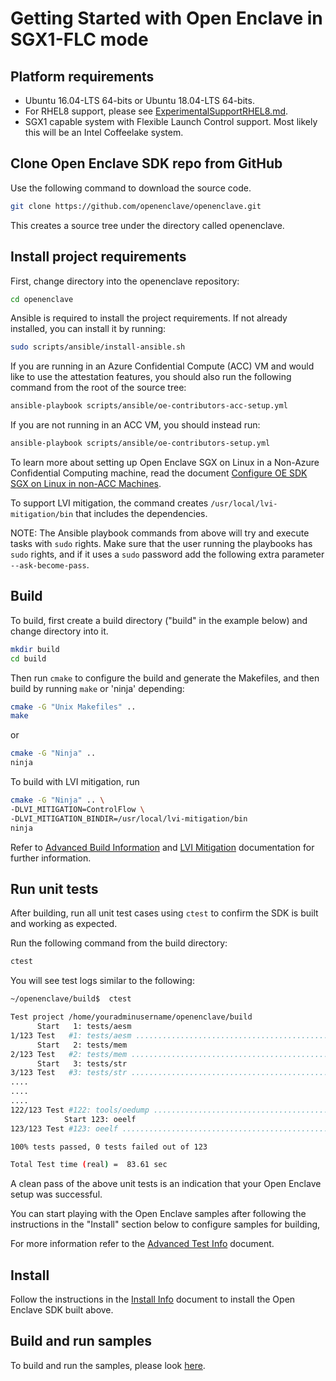 # Getting Started with Open Enclave in SGX1-FLC mode

## Platform requirements

- Ubuntu 16.04-LTS 64-bits or Ubuntu 18.04-LTS 64-bits.
- For RHEL8 support, please see [ExperimentalSupportRHEL8.md](ExperimentalSupportRHEL8.md).
- SGX1 capable system with Flexible Launch Control support. Most likely this will be an Intel Coffeelake system.

## Clone Open Enclave SDK repo from GitHub

Use the following command to download the source code.

```bash
git clone https://github.com/openenclave/openenclave.git
```

This creates a source tree under the directory called openenclave.

## Install project requirements

First, change directory into the openenclave repository:
```bash
cd openenclave
```

Ansible is required to install the project requirements. If not already installed, you can install it by running:
```bash
sudo scripts/ansible/install-ansible.sh
```

If you are running in an Azure Confidential Compute (ACC) VM and would like to use the attestation features, you should also run the following command from the root of the source tree:

```bash
ansible-playbook scripts/ansible/oe-contributors-acc-setup.yml
```

If you are not running in an ACC VM, you should instead run:

```bash
ansible-playbook scripts/ansible/oe-contributors-setup.yml
```

To learn more about setting up Open Enclave SGX on Linux in a Non-Azure Confidential Computing machine, read the document [Configure OE SDK SGX on Linux in non-ACC Machines](/docs/GettingStartedDocs/Contributors//NonAccMachineSGXLinuxGettingStarted.md).

To support LVI mitigation, the command creates
`/usr/local/lvi-mitigation/bin` that includes the dependencies.

NOTE: The Ansible playbook commands from above will try and execute tasks with `sudo` rights. Make sure that the user running the playbooks has `sudo` rights, and if it uses a `sudo` password add the following extra parameter `--ask-become-pass`.

## Build

To build, first create a build directory ("build" in the example below) and change directory into it.

```bash
mkdir build
cd build
```

Then run `cmake` to configure the build and generate the Makefiles, and then build by running `make` or 'ninja' depending:

```bash
cmake -G "Unix Makefiles" ..
make
```
or
```bash
cmake -G "Ninja" ..
ninja
```

To build with LVI mitigation, run

```bash
cmake -G "Ninja" .. \
-DLVI_MITIGATION=ControlFlow \
-DLVI_MITIGATION_BINDIR=/usr/local/lvi-mitigation/bin
ninja
```

Refer to [Advanced Build Information](AdvancedBuildInfo.md) and
[LVI Mitigation](AdvancedBuildInfo.md#lvi-mitigation) documentation for further information.

## Run unit tests

After building, run all unit test cases using `ctest` to confirm the SDK is built and working as expected.

Run the following command from the build directory:

```bash
ctest
```

You will see test logs similar to the following:

```bash
~/openenclave/build$  ctest

Test project /home/youradminusername/openenclave/build
      Start   1: tests/aesm
1/123 Test   #1: tests/aesm ...............................................................................................................   Passed    0.98 sec
      Start   2: tests/mem
2/123 Test   #2: tests/mem ................................................................................................................   Passed    0.00 sec
      Start   3: tests/str
3/123 Test   #3: tests/str ................................................................................................................   Passed    0.00 sec
....
....
....
122/123 Test #122: tools/oedump .............................................................................................................   Passed    0.00 sec
            Start 123: oeelf
123/123 Test #123: oeelf ....................................................................................................................   Passed    0.00 sec

100% tests passed, 0 tests failed out of 123

Total Test time (real) =  83.61 sec
```

A clean pass of the above unit tests is an indication that your Open Enclave setup was successful.

You can start playing with the Open Enclave samples after following the instructions in the "Install" section below to configure samples for building,

For more information refer to the [Advanced Test Info](AdvancedTestInfo.md) document.

## Install

Follow the instructions in the [Install Info](LinuxInstallInfo.md) document to install the Open Enclave SDK built above.

## Build and run samples

To build and run the samples, please look [here](/samples/README_Linux.md).
